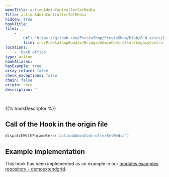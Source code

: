 ```yaml
---
menuTitle: actionAdminControllerSetMedia
Title: actionAdminControllerSetMedia
hidden: true
hookTitle: 
files:
    -
        url: 'https://github.com/PrestaShop/PrestaShop/blob/8.0.x/src/PrestaShopBundle/Bridge/AdminController/LegacyControllerBridge.php'
        file: src/PrestaShopBundle/Bridge/AdminController/LegacyControllerBridge.php
locations:
    - 'back office'
type: action
hookAliases: 
hasExample: true
array_return: false
check_exceptions: false
chain: false
origin: core
description: ''

---
```


{{% hookDescriptor %}}

## Call of the Hook in the origin file

```php
dispatchWithParameters('actionAdminControllerSetMedia')
```

## Example implementation

This hook has been implemented as an example in our [modules examples repository - demoextendgrid](https://github.com/PrestaShop/example-modules/tree/master/demoextendgrid).
